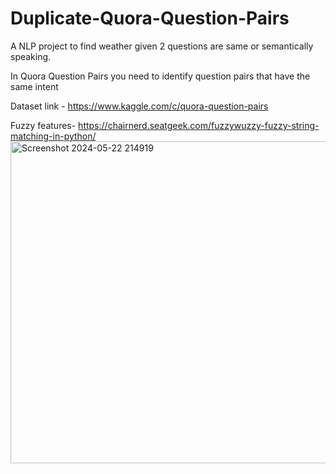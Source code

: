 # Duplicate-Quora-Question-Pairs

A NLP project to find weather given 2 questions are same or semantically speaking. 

In Quora Question Pairs you need to identify question pairs that have the same intent

Dataset link - https://www.kaggle.com/c/quora-question-pairs

Fuzzy features- https://chairnerd.seatgeek.com/fuzzywuzzy-fuzzy-string-matching-in-python/
<img width="515" alt="Screenshot 2024-05-22 214919" src="https://github.com/kanishkasah20/Duplicate-Quora-Question-Pairs/assets/114860158/0ab9abb2-71c8-410f-ba57-ec13c14bdf69">
